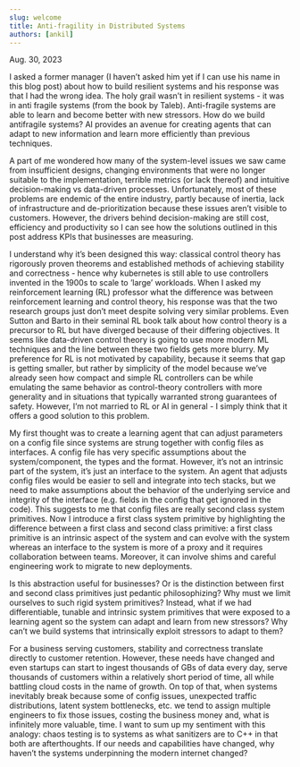 ```yaml
---
slug: welcome
title: Anti-fragility in Distributed Systems
authors: [ankil]
---
```


Aug. 30, 2023

I asked a former manager (I haven’t asked him yet if I can use his name in this blog post) about how to build resilient systems and his response was that I had the wrong idea. The holy grail wasn’t in resilient systems - it was in anti fragile systems (from the book by Taleb). Anti-fragile systems are able to learn and become better with new stressors. How do we build antifragile systems? AI provides an avenue for creating agents that can adapt to new information and learn more efficiently than previous techniques.

A part of me wondered how many of the system-level issues we saw came from insufficient designs, changing environments that were no longer suitable to the implementation, terrible metrics (or lack thereof) and intuitive decision-making vs data-driven processes. Unfortunately, most of these problems are endemic of the entire industry, partly because of inertia, lack of infrastructure and de-prioritization because these issues aren’t visible to customers. However, the drivers behind decision-making are still cost, efficiency and productivity so I can see how the solutions outlined in this post address KPIs that businesses are measuring.

I understand why it’s been designed this way: classical control theory has rigorously proven theorems and established methods of achieving stability and correctness - hence why kubernetes is still able to use controllers invented in the 1900s to scale to ’large’ workloads. When I asked my reinforcement learning (RL) professor what the difference was between reinforcement learning and control theory, his response was that the two research groups just don’t meet despite solving very similar problems. Even Sutton and Barto in their seminal RL book talk about how control theory is a precursor to RL but have diverged because of their differing objectives. It seems like data-driven control theory is going to use more modern ML techniques and the line between these two fields gets more blurry. My preference for RL is not motivated by capability, because it seems that gap is getting smaller, but rather by simplicity of the model because we’ve already seen how compact and simple RL controllers can be while emulating the same behavior as control-theory controllers with more generality and in situations that typically warranted strong guarantees of safety. However, I’m not married to RL or AI in general - I simply think that it offers a good solution to this problem.

My first thought was to create a learning agent that can adjust parameters on a config file since systems are strung together with config files as interfaces. A config file has very specific assumptions about the system/component, the types and the format. However, it’s not an intrinsic part of the system, it’s just an interface to the system. An agent that adjusts config files would be easier to sell and integrate into tech stacks, but we need to make assumptions about the behavior of the underlying service and integrity of the interface (e.g. fields in the config that get ignored in the code). This suggests to me that config files are really second class system primitives. Now I introduce a first class system primitive by highlighting the difference between a first class and second class primitive: a first class primitive is an intrinsic aspect of the system and can evolve with the system whereas an interface to the system is more of a proxy and it requires collaboration between teams. Moreover, it can involve shims and careful engineering work to migrate to new deployments.

Is this abstraction useful for businesses? Or is the distinction between first and second class primitives just pedantic philosophizing? Why must we limit ourselves to such rigid system primitives? Instead, what if we had differentiable, tunable and intrinsic system primitives that were exposed to a learning agent so the system can adapt and learn from new stressors? Why can’t we build systems that intrinsically exploit stressors to adapt to them?

For a business serving customers, stability and correctness translate directly to customer retention. However, these needs have changed and even startups can start to ingest thousands of GBs of data every day, serve thousands of customers within a relatively short period of time, all while battling cloud costs in the name of growth. On top of that, when systems inevitably break because some of config issues, unexpected traffic distributions, latent system bottlenecks, etc. we tend to assign multiple engineers to fix those issues, costing the business money and, what is infinitely more valuable, time. I want to sum up my sentiment with this analogy: chaos testing is to systems as what sanitizers are to C++ in that both are afterthoughts. If our needs and capabilities have changed, why haven’t the systems underpinning the modern internet changed?

